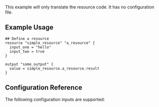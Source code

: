 This example will only translate the resource code. It has no configuration file.

## Example Usage

```hcl
## Define a resource
resource "simple_resource" "a_resource" {
  input_one = "hello"
  input_two = true
}

output "some_output" {
  value = simple_resource.a_resource.result
}
```

## Configuration Reference

The following configuration inputs are supported:
